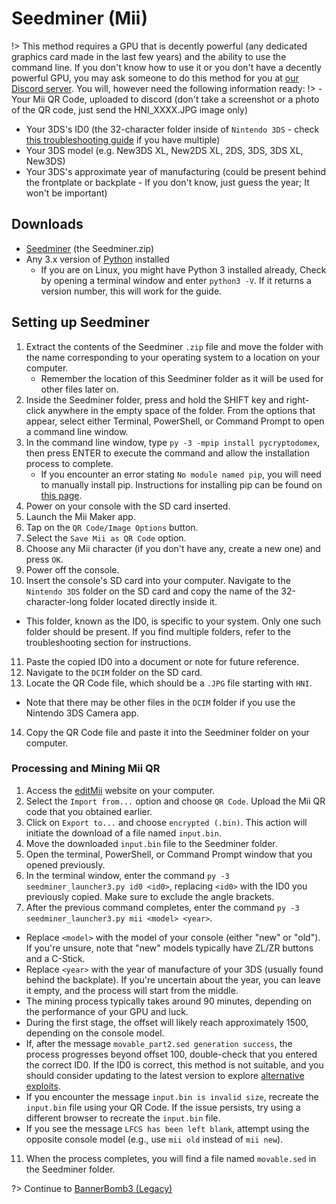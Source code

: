 # Seedminer (Mii)

!> This method requires a GPU that is decently powerful (any dedicated graphics card made in the last few years) and the ability to use the command line. If you don't know how to use it or you don't have a decently powerful GPU, you may ask someone to do this method for you at [our Discord server](https://discord.gg/cysxUu7J3E). You will, however need the following information ready:
!>  - Your Mii QR Code, uploaded to discord (don't take a screenshot or a photo of the QR code, just send the HNI_XXXX.JPG image only)
  - Your 3DS's ID0 (the 32-character folder inside of `Nintendo 3DS` - check [this troubleshooting guide](placeholder) if you have multiple)
  - Your 3DS model (e.g. New3DS XL, New2DS XL, 2DS, 3DS, 3DS XL, New3DS)
  - Your 3DS's approximate year of manufacturing (could be present behind the frontplate or backplate - If you don't know, just guess the year; It won't be important)

## Downloads
- [Seedminer](https://github.com/zoogie/seedminer/releases/latest) (the Seedminer.zip)
- Any 3.x version of [Python](https://www.python.org/downloads/) installed
  - If you are on Linux, you might have Python 3 installed already, Check by opening a terminal window and enter `python3 -V`. If it returns a version number, this will work for the guide.

## Setting up Seedminer
1. Extract the contents of the Seedminer `.zip` file and move the folder with the name corresponding to your operating system to a location on your computer.
   - Remember the location of this Seedminer folder as it will be used for other files later on.
2. Inside the Seedminer folder, press and hold the SHIFT key and right-click anywhere in the empty space of the folder. From the options that appear, select either Terminal, PowerShell, or Command Prompt to open a command line window.
3. In the command line window, type `py -3 -mpip install pycryptodomex`, then press ENTER to execute the command and allow the installation process to complete.
   - If you encounter an error stating `No module named pip`, you will need to manually install pip. Instructions for installing pip can be found on [this page](https://pip.pypa.io/en/stable/installation/).
4. Power on your console with the SD card inserted.
5. Launch the Mii Maker app.
6. Tap on the `QR Code/Image Options` button.
7. Select the `Save Mii as QR Code` option.
8. Choose any Mii character (if you don't have any, create a new one) and press `OK`.
9. Power off the console.
10. Insert the console's SD card into your computer. Navigate to the `Nintendo 3DS` folder on the SD card and copy the name of the 32-character-long folder located directly inside it.
   - This folder, known as the ID0, is specific to your system. Only one such folder should be present. If you find multiple folders, refer to the troubleshooting section for instructions.
11. Paste the copied ID0 into a document or note for future reference.
12. Navigate to the `DCIM` folder on the SD card.
13. Locate the QR Code file, which should be a `.JPG` file starting with `HNI`.
   - Note that there may be other files in the `DCIM` folder if you use the Nintendo 3DS Camera app.
14. Copy the QR Code file and paste it into the Seedminer folder on your computer.

### Processing and Mining Mii QR
1. Access the [editMii](https://zoogie.github.io/web/miiqr/) website on your computer.
2. Select the `Import from...` option and choose `QR Code`. Upload the Mii QR code that you obtained earlier.
3. Click on `Export to...` and choose `encrypted (.bin)`. This action will initiate the download of a file named `input.bin`.
4. Move the downloaded `input.bin` file to the Seedminer folder.
5. Open the terminal, PowerShell, or Command Prompt window that you opened previously.
6. In the terminal window, enter the command `py -3 seedminer_launcher3.py id0 <id0>`, replacing `<id0>` with the ID0 you previously copied. Make sure to exclude the angle brackets.
7. After the previous command completes, enter the command `py -3 seedminer_launcher3.py mii <model> <year>`.
  - Replace `<model>` with the model of your console (either "new" or "old"). If you're unsure, note that "new" models typically have ZL/ZR buttons and a C-Stick.
  - Replace `<year>` with the year of manufacture of your 3DS (usually found behind the backplate). If you're uncertain about the year, you can leave it empty, and the process will start from the middle.
  - The mining process typically takes around 90 minutes, depending on the performance of your GPU and luck.
  - During the first stage, the offset will likely reach approximately 1500, depending on the console model.
  - If, after the message `movable_part2.sed generation success`, the process progresses beyond offset 100, double-check that you entered the correct ID0. If the ID0 is correct, this method is not suitable, and you should consider updating to the latest version to explore [alternative exploits](placeholder).
  - If you encounter the message `input.bin is invalid size`, recreate the `input.bin` file using your QR Code. If the issue persists, try using a different browser to recreate the `input.bin` file.
  - If you see the message `LFCS has been left blank`, attempt using the opposite console model (e.g., use `mii old` instead of `mii new`).
11. When the process completes, you will find a file named `movable.sed` in the Seedminer folder.

?> Continue to [BannerBomb3 (Legacy)](bb3)
